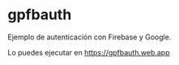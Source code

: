 # gpfbauth

Ejemplo de autenticación con Firebase y Google.

Lo puedes ejecutar en https://gpfbauth.web.app